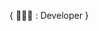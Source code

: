 {
  👨🏻‍💻 : Developer
}

<!---
rocknrold/rocknrold is a ✨ special ✨ repository because its `README.md` (this file) appears on your GitHub profile.
You can click the Preview link to take a look at your changes.
--->
